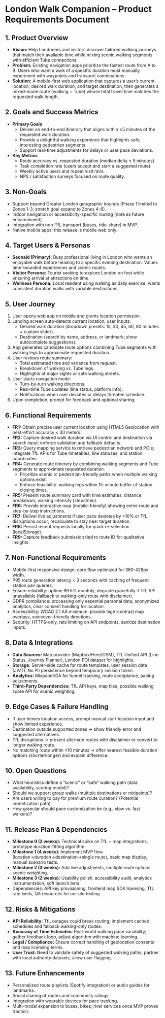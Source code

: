 # London Walk Companion – Product Requirements Document

## 1. Product Overview
- **Vision:** Help Londoners and visitors discover tailored walking journeys that match their available time while mixing scenic walking segments with efficient Tube connections.
- **Problem:** Existing navigation apps prioritize the fastest route from A to B. Users who want a walk of a specific duration must manually experiment with waypoints and transport combinations.
- **Solution:** A mobile-first web application that captures a user’s current location, desired walk duration, and target destination, then generates a mixed-mode route (walking + Tube) whose total travel time matches the requested walk length.

## 2. Goals and Success Metrics
- **Primary Goals**
  - Deliver an end-to-end itinerary that aligns within ±5 minutes of the requested walk duration.
  - Provide a delightful walking experience that highlights safe, interesting pedestrian segments.
  - Support real-time adjustments for delays or user pace deviations.
- **Key Metrics**
  - Route accuracy vs. requested duration (median delta ≤ 5 minutes).
  - Task completion rate (users accept and start a suggested route).
  - Weekly active users and repeat visit ratio.
  - NPS / satisfaction surveys focused on route quality.

## 3. Non-Goals
- Support beyond Greater London geographic bounds (Phase 1 limited to Zones 1-3; stretch goal expand to Zones 4-6).
- Indoor navigation or accessibility-specific routing (note as future enhancement).
- Integration with non-TfL transport (buses, ride-share) in MVP.
- Native mobile apps; this release is mobile web only.

## 4. Target Users & Personas
- **Seonaid (Primary):** Busy professional living in London who wants an enjoyable walk before heading to a specific evening destination. Values time-bounded experiences and scenic routes.
- **Visitor Persona:** Tourist seeking to explore London on foot while ensuring arrival at attractions on time.
- **Wellness Persona:** Local resident using walking as daily exercise, wants consistent duration walks with variable destinations.

## 5. User Journey
1. User opens web app on mobile and grants location permission.
2. Landing screen auto-detects current location; user inputs:
   - Desired walk duration (dropdown presets: 15, 30, 45, 60, 90 minutes + custom slider).
   - Destination (search by name, address, or landmark; show autocomplete suggestions).
3. App generates candidate route options combining Tube segments with walking legs to approximate requested duration.
4. User reviews route summary:
   - Total estimated time and variance from request.
   - Breakdown of walking vs. Tube legs.
   - Highlights of major sights or safe walking streets.
5. User starts navigation mode:
   - Turn-by-turn walking directions.
   - Real-time Tube updates (line status, platform info).
   - Notifications when user deviates or delays threaten schedule.
6. Upon completion, prompt for feedback and optional sharing.

## 6. Functional Requirements
- **FR1:** Obtain precise user current location using HTML5 Geolocation with best-effort accuracy < 30 meters.
- **FR2:** Capture desired walk duration via UI control and destination via search input; enforce validation and fallback defaults.
- **FR3:** Query mapping service to retrieve pedestrian network and POIs; integrate TfL APIs for Tube timetables, line statuses, and station coordinates.
- **FR4:** Generate route itinerary by combining walking segments and Tube segments to approximate requested duration.
  - Prioritize scenic or pedestrian-friendly paths when multiple walking options exist.
  - Enforce feasibility: walking legs within 15-minute buffer of station closing times.
- **FR5:** Present route summary card with time estimates, distance breakdown, walking intensity (steps/min).
- **FR6:** Provide interactive map (mobile-friendly) showing entire route and step-by-step instructions.
- **FR7:** Deliver live adjustments if user pace deviates by >10% or TfL disruptions occur; recalculate to stay near target duration.
- **FR8:** Persist recent requests locally for quick re-selection (localStorage).
- **FR9:** Capture feedback submission tied to route ID for qualitative insights.

## 7. Non-Functional Requirements
- Mobile-first responsive design; core flow optimized for 360-428px width.
- P95 route generation latency < 3 seconds with caching of frequent station pair queries.
- Ensure reliability: uptime 99.5% monthly; degrade gracefully if TfL API unavailable (fallback to walking-only route with disclaimer).
- GDPR compliance: processing only essential personal data, anonymized analytics, clear consent handling for location.
- Accessibility: WCAG 2.1 AA minimum; provide high-contrast map overlays, voiceover-friendly directions.
- Security: HTTPS-only, rate limiting on API endpoints, sanitize destination inputs.

## 8. Data & Integrations
- **Data Sources:** Map provider (Mapbox/Here/OSM), TfL Unified API (Line Status, Journey Planner), London POI dataset for highlights.
- **Storage:** Server-side cache for route templates, user session data (JWT). No PII persistence beyond temporary session token.
- **Analytics:** Mixpanel/GA for funnel tracking, route acceptance, pacing adjustments.
- **Third-Party Dependencies:** TfL API keys, map tiles, possible walking score API for scenic weighting.

## 9. Edge Cases & Failure Handling
- If user denies location access, prompt manual start location input and show limited experience.
- Destination outside supported zones -> show friendly error and suggested alternatives.
- TfL disruptions -> present alternate routes with disclaimer or convert to longer walking route.
- No matching route within ±10 minutes -> offer nearest feasible duration options (shorter/longer) and explain difference.

## 10. Open Questions
- What heuristics define a “scenic” or “safe” walking path (data availability, scoring model)?
- Should we support group walks (multiple destinations or midpoints)?
- Are users willing to pay for premium route curation? (Potential monetization path)
- How granular should pace customization be (e.g., slow vs. fast walkers)?

## 11. Release Plan & Dependencies
- **Milestone 0 (2 weeks):** Technical spike on TfL + map integrations, prototype duration-fitting algorithm.
- **Milestone 1 (4 weeks):** Implement MVP flow (location→duration→destination→single route), basic map display, manual scenario tests.
- **Milestone 2 (3 weeks):** Add live adjustments, multiple route options, scenic weighting.
- **Milestone 3 (2 weeks):** Usability polish, accessibility audit, analytics instrumentation, soft launch beta.
- Dependencies: API key provisioning, frontend map SDK licensing, TfL rate limits, QA resources for on-site testing.

## 12. Risks & Mitigations
- **API Reliability:** TfL outages could break routing; implement cached schedules and fallback walking-only routes.
- **Accuracy of Time Estimates:** Real-world walking pace variability; gather feedback loop, adjust algorithm with machine learning.
- **Legal / Compliance:** Ensure correct handling of geolocation consents and map licensing terms.
- **User Trust:** Need to validate safety of suggested walking paths; partner with local authority datasets, allow user flagging.

## 13. Future Enhancements
- Personalized route playlists (Spotify integration) or audio guides for landmarks.
- Social sharing of routes and community ratings.
- Integration with wearable devices for pace tracking.
- Multi-modal expansion to buses, bikes, river services once MVP proves traction.

